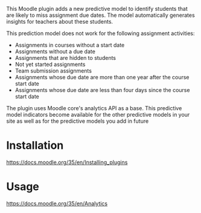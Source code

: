 This Moodle plugin adds a new predictive model to identify students that are likely to miss assignment due dates. The model automatically generates insights for teachers about these students.

This prediction model does not work for the following assignment activities:
- Assignments in courses without a start date
- Assignments without a due date
- Assignments that are hidden to students
- Not yet started assignments
- Team submission assignments
- Assignments whose due date are more than one year after the course start date
- Assignments whose due date are less than four days since the course start date

The plugin uses Moodle core's analytics API as a base. This predictive model indicators become available for the other predictive models in your site as well as for the predictive models you add in future

# Installation

https://docs.moodle.org/35/en/Installing_plugins

# Usage

https://docs.moodle.org/35/en/Analytics
